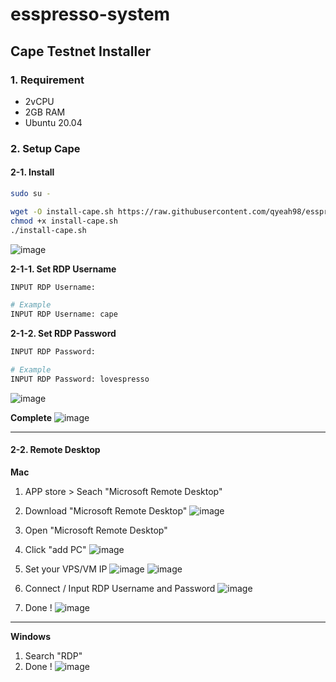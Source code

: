 # esspresso-system
## Cape Testnet Installer

### 1. Requirement
- 2vCPU
- 2GB RAM
- Ubuntu 20.04

### 2. Setup Cape
#### 2-1. Install
```bash
sudo su -

wget -O install-cape.sh https://raw.githubusercontent.com/qyeah98/esspresso-system/main/install-cape.sh
chmod +x install-cape.sh
./install-cape.sh
```
![image](https://user-images.githubusercontent.com/99518712/176419696-0a630657-1315-4870-b91e-7bea215639f9.png)

**2-1-1. Set RDP Username**
```bash
INPUT RDP Username:

# Example
INPUT RDP Username: cape
```

**2-1-2. Set RDP Password**
```bash
INPUT RDP Password:

# Example
INPUT RDP Password: lovespresso
```

![image](https://user-images.githubusercontent.com/99518712/176419640-2de3da3c-fed2-48f3-bd4d-bef80b4dcde9.png)


**Complete**
![image](https://user-images.githubusercontent.com/99518712/176422147-e76ea32a-a7b7-444f-aee6-14ebc860e590.png)

---

#### 2-2. Remote Desktop
**Mac**
1. APP store > Seach "Microsoft Remote Desktop"
2. Download "Microsoft Remote Desktop"
![image](https://user-images.githubusercontent.com/99518712/176421258-9ad34d4b-8f37-4441-aac0-7a1e8e6b16cb.png)


3. Open "Microsoft Remote Desktop"
4. Click "add PC"
![image](https://user-images.githubusercontent.com/99518712/176421310-d106dadf-b00c-4e3c-bf81-cfbc63c68ade.png)

5. Set your VPS/VM IP
![image](https://user-images.githubusercontent.com/99518712/176421322-b18974e5-08b4-4a6b-901e-a190392b0d9c.png)
![image](https://user-images.githubusercontent.com/99518712/176421330-ebedc65a-196a-4aa7-beb1-89245a6f340d.png)

6. Connect / Input RDP Username and Password
![image](https://user-images.githubusercontent.com/99518712/176421344-7753c64c-252a-4428-9aef-5e7aae97db13.png)

7. Done !
![image](https://user-images.githubusercontent.com/99518712/176421352-78128e6f-c52d-4572-a778-89a2c07939a7.png)

---

**Windows**
1. Search "RDP"
2. Done !
![image](https://user-images.githubusercontent.com/99518712/176421352-78128e6f-c52d-4572-a778-89a2c07939a7.png)


